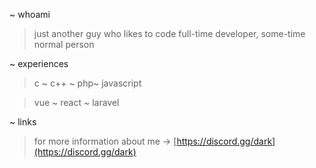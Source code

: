 ~ whoami
> just another guy who likes to code
> full-time developer, some-time normal person

~ experiences
> c ~ c++ ~ php~ javascript

> vue ~ react ~ laravel

~ links
> for more information about me -> [https://discord.gg/dark](https://discord.gg/dark)

